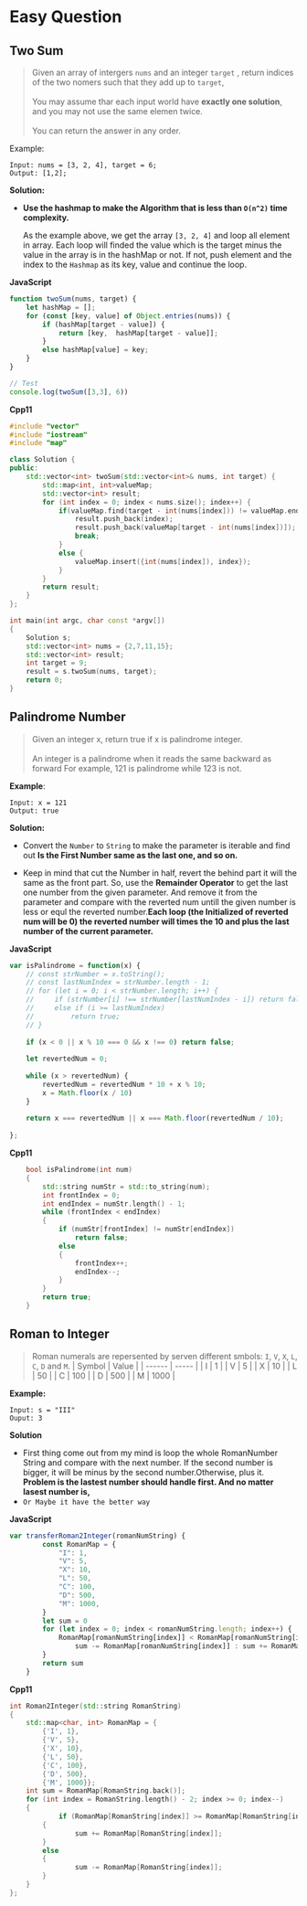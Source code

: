 # Easy Question

## Two Sum
  > Given an array of intergers `nums` and an integer `target` , return indices of the two nomers such that they add up to `target`,<br/>
  <br/>You may assume thar each input world have **exactly one solution**, and you may not use the same elemen twice.<br/>
  <br/>You can return the answer in any order.<br/>

  Example:
  ```
  Input: nums = [3, 2, 4], target = 6;
  Output: [1,2];
  ```

 **Solution:**

 - **Use the hashmap to make the Algorithm that is less than `O(n^2)` time complexity.**

   As the example above, we get the array `[3, 2, 4]` and loop all element in array. Each loop will finded the value which is the target minus the value in the array is in the hashMap or not. If not, push element and the index to the `Hashmap` as its key, value and continue the loop.

**JavaScript**

```javascript
function twoSum(nums, target) {
    let hashMap = [];
    for (const [key, value] of Object.entries(nums)) {
        if (hashMap[target - value]) {
            return [key,  hashMap[target - value]];
        }
        else hashMap[value] = key;
    }
}

// Test 
console.log(twoSum([3,3], 6))
```

**Cpp11**

```c++
#include "vector"
#include "iostream"
#include "map"

class Solution {
public:
    std::vector<int> twoSum(std::vector<int>& nums, int target) {
        std::map<int, int>valueMap;
        std::vector<int> result;
        for (int index = 0; index < nums.size(); index++) {
            if(valueMap.find(target - int(nums[index])) != valueMap.end()) {
                result.push_back(index);
                result.push_back(valueMap[target - int(nums[index])]);
                break;
            }
            else {
                valueMap.insert({int(nums[index]), index});
            }
        }
        return result;
    }
};

int main(int argc, char const *argv[])
{
    Solution s;
    std::vector<int> nums = {2,7,11,15};
    std::vector<int> result;
    int target = 9;
    result = s.twoSum(nums, target);
    return 0;
}
```


## Palindrome Number

> Given an integer x, return true if x is palindrome integer.<br>
> <br>An integer is a palindrome when it reads the same backward as forward
> For example, 121 is palindrome while 123 is not.

**Example**:
```
Input: x = 121
Output: true
```

**Solution:**
- Convert the `Number` to `String` to  make the parameter is iterable and find out **Is the First Number same as the last one, and so on.**   

- Keep in mind that cut the Number in half, revert the behind part it will the same as the front part. So, use the **Remainder Operator** to get the last one number from the given parameter. And remove it from the parameter and compare with the reverted num untill the given number is less or equl the reverted number.**Each loop (the Initialized of reverted num will be 0) the reverted number will times the 10 and plus the last number of the current parameter.**

**JavaScript**
```JavaScript
var isPalindrome = function(x) {
    // const strNumber = x.toString();
    // const lastNumIndex = strNumber.length - 1;
    // for (let i = 0; i < strNumber.length; i++) {
    //     if (strNumber[i] !== strNumber[lastNumIndex - i]) return false;
    //     else if (i >= lastNumIndex) 
    //         return true;
    // }
    
    if (x < 0 || x % 10 === 0 && x !== 0) return false;
    
    let revertedNum = 0;
    
    while (x > revertedNum) {
        revertedNum = revertedNum * 10 + x % 10;
        x = Math.floor(x / 10)
    }
    
    return x === revertedNum || x === Math.floor(revertedNum / 10);
    
};
```

**Cpp11**
```c++
    bool isPalindrome(int num)
    {
        std::string numStr = std::to_string(num);
        int frontIndex = 0;
        int endIndex = numStr.length() - 1;
        while (frontIndex < endIndex)
        {
            if (numStr[frontIndex] != numStr[endIndex])
                return false;
            else
            {
                frontIndex++;
                endIndex--;
            }
        }
        return true;
    }
```

## Roman to Integer
> Roman numerals are repersented by serven different smbols: `I`, `V`, `X`, `L`, `C`, `D` and `M`.
> | Symbol | Value |
> | ------ | ----- |
> | I | 1 |
> | V | 5 |
> | X | 10 |
> | L | 50 |
> | C | 100 |
> | D | 500 |
> | M | 1000 |

 **Example:**
```
Input: s = "III"
Ouput: 3
```

**Solution**
- First thing come out from my mind is loop the whole RomanNumber String and compare with the next number. If the second number is bigger, it will be minus by the second number.Otherwise, plus it. **Problem is the lastest number should handle first. And no matter lasest number is,**
- `Or Maybe it have the better way`
  
**JavaScript**
```JavaScript
var transferRoman2Integer(romanNumString) {
        const RomanMap = {
            "I": 1,
            "V": 5,
            "X": 10,
            "L": 50,
            "C": 100,
            "D": 500,
            "M": 1000,
        }
        let sum = 0
        for (let index = 0; index < romanNumString.length; index++) {
            RomanMap[romanNumString[index]] < RomanMap[romanNumString[index + 1]]?
                sum -= RomanMap[romanNumString[index]] : sum += RomanMap[romanNumString[index]]
        }
        return sum
    }
```

**Cpp11**
```c++
int Roman2Integer(std::string RomanString)
{
    std::map<char, int> RomanMap = {
        {'I', 1},
        {'V', 5},
        {'X', 10},
        {'L', 50},
        {'C', 100},
        {'D', 500},
        {'M', 1000}};
    int sum = RomanMap[RomanString.back()];
    for (int index = RomanString.length() - 2; index >= 0; index--)
    {
            if (RomanMap[RomanString[index]] >= RomanMap[RomanString[index + 1]])
        {
                sum += RomanMap[RomanString[index]];
        }
        else
        {
                sum -= RomanMap[RomanString[index]];
        }
    }
};

```